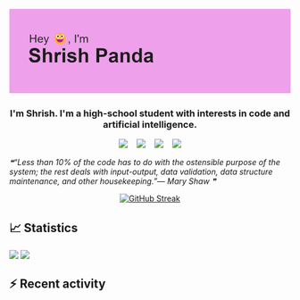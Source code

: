 ![Into image](https://github.com/The-Indian-Coder-20/The-Indian-Coder-20/blob/master/header.png?raw=true)

<h3 align="center"> I'm Shrish. I'm a high-school student with interests in code and artificial intelligence. </h1>

<p align="center">
  <img src="https://img.shields.io/badge/python-3670A0?style=for-the-badge&logo=python&logoColor=ffdd54" />&nbsp;&nbsp;&nbsp;
  <img src="https://img.shields.io/badge/Gmail-D14836?style=for-the-badge&logo=gmail&logoColor=white" />&nbsp;&nbsp;&nbsp;
  <img src="https://img.shields.io/badge/Codewars-B1361E?style=for-the-badge&logo=Codewars&logoColor=white" />&nbsp;&nbsp;&nbsp;
  <img src="https://img.shields.io/badge/Windows%2011-%230079d5.svg?style=for-the-badge&logo=Windows%2011&logoColor=white" />
</p>

<!--STARTS_HERE_QUOTE_README-->
<i>❝“Less than 10% of the code has to do with the ostensible purpose of the system; the rest deals with input-output, data validation, data structure maintenance, and other housekeeping.”— Mary Shaw   ❞</i>
<!--ENDS_HERE_QUOTE_README-->

<p align="center">
    <a href="https://git.io/streak-stats">
        <img src="https://streak-stats.demolab.com?user=The-Indian-Coder-20&theme=dark&exclude_days=Sun,Sat&rank_icon=github" alt="GitHub Streak">
    </a>
</p>

## 📈 Statistics

<img height=200 align="center" src="http://github-profile-summary-cards.vercel.app/api/cards/profile-details/username=The-Indian-Coder-20&theme=synthwave)" />
<a href="https://github.com/anuraghazra/github-readme-stats">
  <img height=200 align="center" src="https://github-readme-stats-s9q8-shrish-pandas-projects.vercel.app/api/top-langs/?username=The-Indian-Coder-20&layout=donut&theme=synthwave&bg_color=00000000&border_radius=6" />
</a>

## :zap: Recent activity

